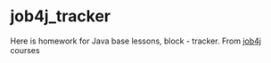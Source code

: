 # job4j_tracker

Here is homework for Java base lessons, block - tracker. From [job4j](https://job4j.ru/) courses
